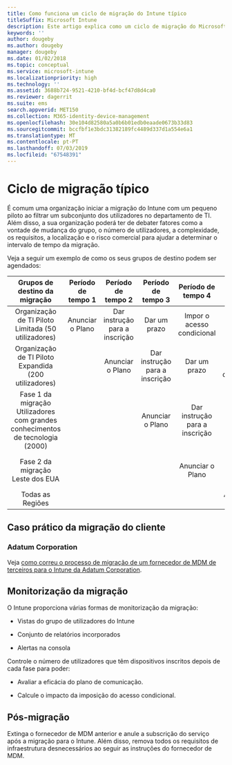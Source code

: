 ```yaml
---
title: Como funciona um ciclo de migração do Intune típico
titleSuffix: Microsoft Intune
description: Este artigo explica como um ciclo de migração do Microsoft Intune funciona e dá-lhe exemplos sobre como processar os ciclos de migração.
keywords: ''
author: dougeby
ms.author: dougeby
manager: dougeby
ms.date: 01/02/2018
ms.topic: conceptual
ms.service: microsoft-intune
ms.localizationpriority: high
ms.technology: ''
ms.assetid: 3688b724-9521-4210-bf4d-bcf47d8d4ca0
ms.reviewer: dagerrit
ms.suite: ems
search.appverid: MET150
ms.collection: M365-identity-device-management
ms.openlocfilehash: 30e104d82580a5a0b6b01edb0eaade0673b33d83
ms.sourcegitcommit: bccfbf1e3bdc31382189fc4489d337d1a554e6a1
ms.translationtype: MT
ms.contentlocale: pt-PT
ms.lasthandoff: 07/03/2019
ms.locfileid: "67548391"
---
```

# <a name="typical-migration-cycle"></a>Ciclo de migração típico

É comum uma organização iniciar a migração do Intune com um pequeno piloto ao filtrar um subconjunto dos utilizadores no departamento de TI. Além disso, a sua organização poderá ter de debater fatores como a vontade de mudança do grupo, o número de utilizadores, a complexidade, os requisitos, a localização e o risco comercial para ajudar a determinar o intervalo de tempo da migração.

Veja a seguir um exemplo de como os seus grupos de destino podem ser agendados:

  | **Grupos de destino da migração** | **Período de tempo 1** | **Período de tempo 2** | **Período de tempo 3** | **Período de tempo 4** | **...**
|:---:|:---:|:---:|:---:|:---:|:---:|
| Organização de TI Piloto Limitada (50 utilizadores) | Anunciar o Plano | Dar instrução para a inscrição | Dar um prazo | Impor o acesso condicional |  |                                                        
| Organização de TI Piloto Expandida (200 utilizadores) |  | Anunciar o Plano | Dar instrução para a inscrição | Dar um prazo | Impor o acesso condicional |
| Fase 1 da migração Utilizadores com grandes conhecimentos de tecnologia (2000) |  |  | Anunciar o Plano | Dar instrução para a inscrição | Dar um prazo |
| Fase 2 da migração Leste dos EUA |  |  |  | Anunciar o Plano | Dar instrução para a inscrição |
| Todas as Regiões |  |  |  |  | Anunciar o Plano |

## <a name="customer-migration-case-study"></a>Caso prático da migração do cliente

### <a name="adatum-corporation"></a>Adatum Corporation

Veja [como correu o processo de migração de um fornecedor de MDM de terceiros para o Intune da Adatum Corporation](https://gallery.technet.microsoft.com/Intune-migration-guide-893a95e3?redir=0).

## <a name="monitoring-migration"></a>Monitorização da migração

O Intune proporciona várias formas de monitorização da migração:

* Vistas do grupo de utilizadores do Intune

* Conjunto de relatórios incorporados

* Alertas na consola

Controle o número de utilizadores que têm dispositivos inscritos depois de cada fase para poder:

- Avaliar a eficácia do plano de comunicação.

- Calcule o impacto da imposição do acesso condicional.


## <a name="post-migration"></a>Pós-migração

Extinga o fornecedor de MDM anterior e anule a subscrição do serviço após a migração para o Intune. Além disso, remova todos os requisitos de infraestrutura desnecessários ao seguir as instruções do fornecedor de MDM.
